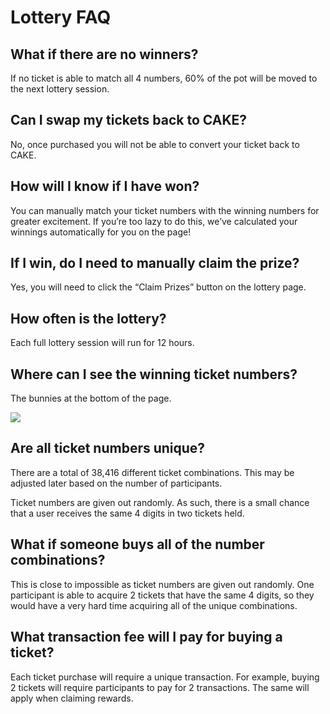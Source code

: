 # Lottery FAQ

## What if there are no winners?

If no ticket is able to match all 4 numbers, 60% of the pot will be moved to the next lottery session.

## Can I swap my tickets back to CAKE?

No, once purchased you will not be able to convert your ticket back to CAKE.

## How will I know if I have won?

You can manually match your ticket numbers with the winning numbers for greater excitement. If you’re too lazy to do this, we’ve calculated your winnings automatically for you on the page!

## If I win, do I need to manually claim the prize?

Yes, you will need to click the “Claim Prizes” button on the lottery page.

## How often is the lottery?

Each full lottery session will run for 12 hours.

## Where can I see the winning ticket numbers?

The bunnies at the bottom of the page.

![](../../.gitbook/assets/screenshot-2020-10-22-at-6.02.10-pm.png)

## Are all ticket numbers unique?

There are a total of 38,416 different ticket combinations. This may be adjusted later based on the number of participants. 

Ticket numbers are given out randomly. As such, there is a small chance that a user receives the same 4 digits in two tickets held.

## What if someone buys all of the number combinations?

This is close to impossible as ticket numbers are given out randomly. One participant is able to acquire 2 tickets that have the same 4 digits, so they would have a very hard time acquiring all of the unique combinations. 

## What transaction fee will I pay for buying a ticket?

Each ticket purchase will require a unique transaction. For example, buying 2 tickets will require participants to pay for 2 transactions. The same will apply when claiming rewards.



